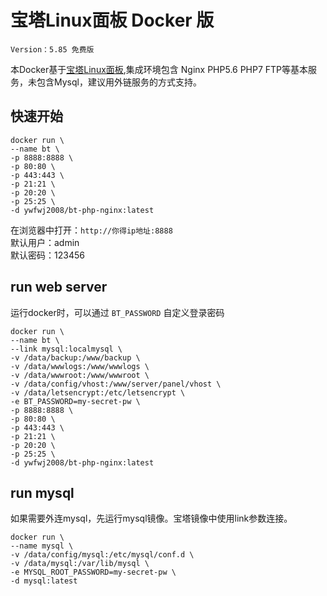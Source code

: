 # 宝塔Linux面板 Docker 版

`Version：5.85 免费版`

本Docker基于[宝塔Linux面板](https://www.bt.cn),集成环境包含 Nginx PHP5.6 PHP7 FTP等基本服务，未包含Mysql，建议用外链服务的方式支持。

## 快速开始
```
docker run \
--name bt \
-p 8888:8888 \
-p 80:80 \
-p 443:443 \
-p 21:21 \
-p 20:20 \
-p 25:25 \
-d ywfwj2008/bt-php-nginx:latest
```
在浏览器中打开：`http://你得ip地址:8888`  
默认用户：admin  
默认密码：123456

## run web server
运行docker时，可以通过 `BT_PASSWORD` 自定义登录密码
```
docker run \
--name bt \
--link mysql:localmysql \
-v /data/backup:/www/backup \
-v /data/wwwlogs:/www/wwwlogs \
-v /data/wwwroot:/www/wwwroot \
-v /data/config/vhost:/www/server/panel/vhost \
-v /data/letsencrypt:/etc/letsencrypt \
-e BT_PASSWORD=my-secret-pw \
-p 8888:8888 \
-p 80:80 \
-p 443:443 \
-p 21:21 \
-p 20:20 \
-p 25:25 \
-d ywfwj2008/bt-php-nginx:latest
```

## run mysql
如果需要外连mysql，先运行mysql镜像。宝塔镜像中使用link参数连接。
```
docker run \
--name mysql \
-v /data/config/mysql:/etc/mysql/conf.d \
-v /data/mysql:/var/lib/mysql \
-e MYSQL_ROOT_PASSWORD=my-secret-pw \
-d mysql:latest
```
